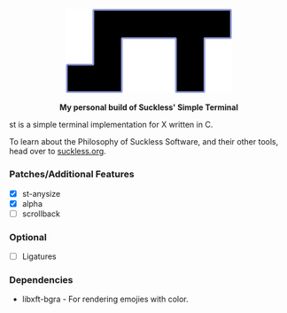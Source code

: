 <p align="center"><img width=300 src="st.png"></p>
<p align="center"><b>My personal build of Suckless' Simple Terminal</b></p>

st is a simple terminal implementation for X written in C.

To learn about the Philosophy of Suckless Software, and their other tools,
head over to [suckless.org](https://suckless.org).

### Patches/Additional Features

- [x] st-anysize
- [x] alpha
- [ ] scrollback

### Optional

- [ ] Ligatures

### Dependencies

- libxft-bgra - For rendering emojies with color.
